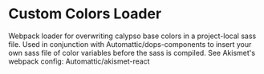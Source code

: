 # Custom Colors Loader

Webpack loader for overwriting calypso base colors in a project-local sass file. Used in conjunction with Automattic/dops-components to insert your own sass file of color variables before the sass is compiled. See Akismet's webpack config: Automattic/akismet-react
